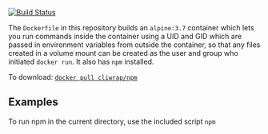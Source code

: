 [![Build
Status](https://travis-ci.org/wtanaka/docker-alpine-37-uid-npm.svg?branch=master)](https://travis-ci.org/wtanaka/docker-alpine-37-uid-npm)

The `Dockerfile` in this repository builds an `alpine:3.7` container
which lets you run commands inside the container using a UID and GID
which are passed in environment variables from outside the container,
so that any files created in a volume mount can be created as the user
and group who initiated `docker run`.  It also has `npm` installed.

To download: [`docker pull cliwrap/npm`](https://hub.docker.com/r/cliwrap/npm/)

Examples
--------

To run npm in the current directory, use the included script `npm`
